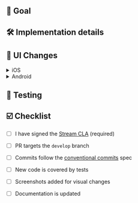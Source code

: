 ## 🎯 Goal

<!-- Describe why we are making this change -->

## 🛠 Implementation details

<!-- Provide a description of the implementation -->

## 🎨 UI Changes

<!-- Add relevant screenshots -->

<details>
<summary>iOS</summary>


<table>
    <thead>
        <tr>
            <td>Before</td>
            <td>After</td>
        </tr>
    </thead>
    <tbody>
        <tr>
            <td>
                <!--<img src="" /> -->
            </td>
            <td>
                <!--<img src="" /> -->
            </td>
        </tr>
    </tbody>
</table>
</details>


<details>
<summary>Android</summary>

<table>
    <thead>
        <tr>
            <td>Before</td>
            <td>After</td>
        </tr>
    </thead>
    <tbody>
        <tr>
            <td>
                <!--<img src="" /> -->
            </td>
            <td>
                <!--<img src="" /> -->
            </td>
        </tr>
    </tbody>
</table>
</details>

## 🧪 Testing

<!-- Explain how this change can be tested (or why it can't be tested) -->

## ☑️ Checklist

- [ ] I have signed the [Stream CLA](https://docs.google.com/forms/d/e/1FAIpQLScFKsKkAJI7mhCr7K9rEIOpqIDThrWxuvxnwUq2XkHyG154vQ/viewform) (required)
- [ ] PR targets the `develop` branch
- [ ] Commits follow the [conventional commits](https://www.conventionalcommits.org/en/v1.0.0/) spec
- [ ] New code is covered by tests
- [ ] Screenshots added for visual changes
- [ ] Documentation is updated

